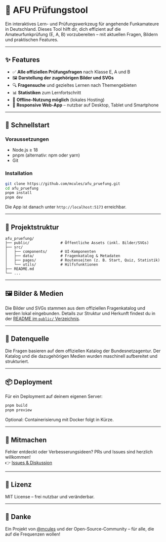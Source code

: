# 📡 AFU Prüfungstool

Ein interaktives Lern- und Prüfungswerkzeug für angehende Funkamateure in Deutschland. Dieses Tool hilft dir, dich effizient auf die Amateurfunkprüfung (E, A, B) vorzubereiten – mit aktuellen Fragen, Bildern und praktischen Features.

---

## ✨ Features

- ✅ **Alle offiziellen Prüfungsfragen** nach Klasse E, A und B
- 🖼️ **Darstellung der zugehörigen Bilder und SVGs**
- 🔍 **Fragensuche** und gezieltes Lernen nach Themengebieten
- 📊 **Statistiken** zum Lernfortschritt
- 📁 **Offline-Nutzung möglich** (lokales Hosting)
- 📱 **Responsive Web-App** – nutzbar auf Desktop, Tablet und Smartphone

---

## 🚀 Schnellstart

### Voraussetzungen

- Node.js ≥ 18
- pnpm (alternativ: npm oder yarn)
- Git

### Installation

```bash
git clone https://github.com/mcules/afu_pruefung.git
cd afu_pruefung
pnpm install
pnpm dev
```

Die App ist danach unter `http://localhost:5173` erreichbar.

---

## 📂 Projektstruktur

```plaintext
afu_pruefung/
├── public/              # Öffentliche Assets (inkl. Bilder/SVGs)
├── src/
│   ├── components/      # UI-Komponenten
│   ├── data/            # Fragenkatalog & Metadaten
│   ├── pages/           # Routenseiten (z. B. Start, Quiz, Statistik)
│   └── utils/           # Hilfsfunktionen
├── README.md
└── ...
```

---

## 🖼️ Bilder & Medien

Die Bilder und SVGs stammen aus dem offiziellen Fragenkatalog und werden lokal eingebunden. Details zur Struktur und Herkunft findest du in der [README im `public/` Verzeichnis](./public/README.md).

---

## 🧠 Datenquelle

Die Fragen basieren auf dem offiziellen Katalog der Bundesnetzagentur. Der Katalog und die dazugehörigen Medien wurden maschinell aufbereitet und strukturiert.

---

## 📦 Deployment

Für ein Deployment auf deinem eigenen Server:

```bash
pnpm build
pnpm preview
```

Optional: Containerisierung mit Docker folgt in Kürze.

---

## 📣 Mitmachen

Fehler entdeckt oder Verbesserungsideen? PRs und Issues sind herzlich willkommen!  
👉 [Issues & Diskussion](https://github.com/mcules/afu_pruefung/issues)

---

## 📄 Lizenz

MIT License – frei nutzbar und veränderbar.

---

## 🙌 Danke

Ein Projekt von [@mcules](https://github.com/mcules) und der Open-Source-Community – für alle, die auf die Frequenzen wollen!

